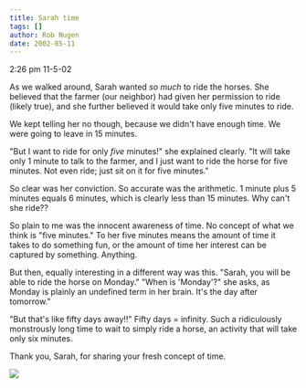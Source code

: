 ```yaml
---
title: Sarah time
tags: []
author: Rob Nugen
date: 2002-05-11
---
```


<p class=date>2:26 pm 11-5-02</p>

<p>As we walked around, Sarah wanted <em>so much</em> to ride the horses.
She believed that the farmer (our neighbor) had given her permission to ride
(likely true), and she further believed it would take only five minutes to
ride.</p>

<p>We kept telling her no though, because we didn't have enough time.  We
were going to leave in 15 minutes.</p>

<p>"But I want to ride for only <em>five</em> minutes!" she explained
clearly.  "It will take only 1 minute to talk to the farmer, and I just want
to ride the horse for five minutes.  Not even ride; just sit on it for five
minutes."</p>

<p>So clear was her conviction.  So accurate was the arithmetic.  1 minute
plus 5 minutes equals 6 minutes, which is clearly less than 15 minutes.  Why
can't she ride??</p>

<p>So plain to me was the innocent awareness of time.  No concept of what we
think is "five minutes."  To her five minutes means the amount of time it
takes to do something fun, or the amount of time her interest can be
captured by something.  Anything.</p>

<p>But then, equally interesting in a different way was this.  "Sarah, you
will be able to ride the horse on Monday."  "When is 'Monday'?" she asks, as
Monday is plainly an undefined term in her brain.  It's the day after
tomorrow."</p>

<p>"But that's like fifty days away!!"  Fifty days = infinity.  Such a
ridiculously monstrously long time to wait to simply ride a horse, an
activity that will take only six minutes.</p>

<p>Thank you, Sarah, for sharing your fresh concept of time.</p>

<p><img src="/images/rob/wL-ROB.gif"/></p>

